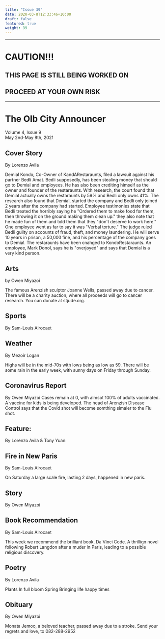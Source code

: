 ```yaml
---
title: "Issue 39"
date: 2020-03-8T12:33:46+10:00
draft: false
featured: true
weight: 39
---
```


------------------------
# CAUTION!!!    
## THIS PAGE IS STILL BEING WORKED ON    
## PROCEED AT YOUR OWN RISK    
------------------------

# The Olb City Announcer    
Volume 4, Issue 9   
May 2nd-May 8th, 2021    

## Cover Story
By Lorenzo Avila

Demial Kondo, Co-Owner of KandARestaraunts, filed a lawsuit against his partner Bedli Amat. Bedli supposedly, has been stealing money that should go to Demial and employees. He has also been crediting himself as the owner and founder of the restaraunts. With research, the court found that Demial actually owns the restaraunts by 59% and Bedli only owns 41%. The research also found that Demial, started the company and Bedli only joined 2 years after the company had started. Employee testimonies state that Bedli treated the horribly saying he "Ordered them to make food for them, then throwing it on the ground making them clean up." they also note that he made fun of them and told them that they "don't deserve to work here." One employee went as far to say it was "Verbal torture." The judge ruled Bedli guilty on accounts of fraud, theft, and money laundering. He will serve 10 years in prison, a 50,000 fine, and his percentage of the company goes to Demial. The restaraunts have been cnahged to KondoRestaraunts. An employee, Mark Donol, says he is "overjoyed" and says that Demial is a very kind person.



## Arts
by Owen Miyazoi

The famous Arenzish sculptor Joanne Wells, passed away due to cancer. There will be a charity auction, where all proceeds will go to cancer research. You can donate at stjude.org.



## Sports
By Sam-Louis Alrocaet



## Weather
By Mezoir Logan

Highs will be in the mid-70s with lows being as low as 59. There will be some rain in the early week, with sunny days on Friday through Sunday.



## Coronavirus Report
By Owen Miyazoi
 Cases remain at 0, with almsot 100% of adults vaccinated. A vaccine for kids is being developed. The head of Arenzish Disease Control says that the Covid shot will become somthing simaler to the Flu shot.


## Feature: 
By Lorenzo Avila & Tony Yuan



## Fire in New Paris
By Sam-Louis Alrocaet

On Saturday a large scale fire, lasting 2 days, happened in new paris.





## Story
By Owen Miyazoi



## Book Recommendation
By Sam-Louis Alrocaet

This week we recommend the brilliant book, Da Vinci Code. A thrillign novel following  Robert Langdon after a muder in Paris, leading to a possible religious discovery.




## Poetry
By Lorenzo Avila

Plants
In full bloom
Spring
Bringing life
happy times



## Obituary
By Owen Miyazoi

Monata Jemoo, a beloved teacher, passed away due to a stroke. Send your regrets and love, to 082-288-2952

